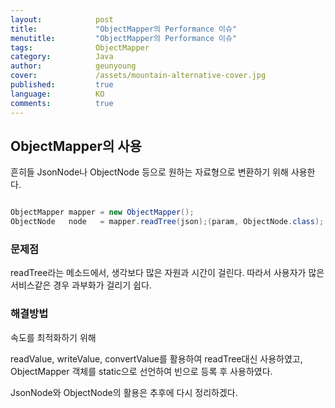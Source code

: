 ```yaml
---
layout:            post
title:             "ObjectMapper의 Performance 이슈"
menutitle:         "ObjectMapper의 Performance 이슈"
tags:              ObjectMapper
category:          Java
author:            geunyoung
cover:             /assets/mountain-alternative-cover.jpg
published:         true
language:          KO
comments:          true
---
```


## ObjectMapper의 사용

흔히들 JsonNode나 ObjectNode 등으로 원하는 자료형으로 변환하기 위해 사용한다.

```java

ObjectMapper mapper = new ObjectMapper(); 
ObjectNode   node   = mapper.readTree(json);(param, ObjectNode.class);

```


### 문제점

readTree라는 메소드에서, 생각보다 많은 자원과 시간이 걸린다. 따라서 사용자가 많은 서비스같은 경우 과부화가 걸리기 쉽다.


### 해결방법

속도를 최적화하기 위해

readValue, writeValue, convertValue를 활용하여 readTree대신 사용하였고,
ObjectMapper 객체를 static으로 선언하여 빈으로 등록 후 사용하였다.

JsonNode와 ObjectNode의 활용은 추후에 다시 정리하겠다.

